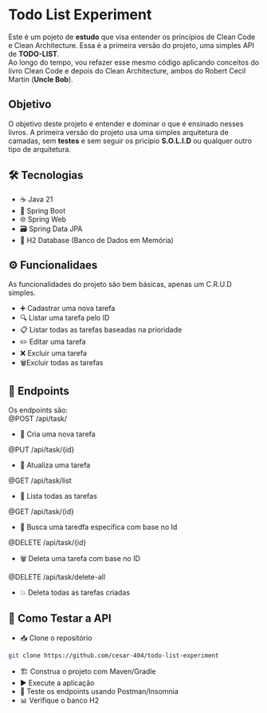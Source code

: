 # Todo List Experiment

Este é um pojeto de **estudo** que visa entender os princípios de Clean Code e Clean Architecture. Essa é a primeira versão do projeto, uma simples API de **TODO-LIST**. <br>
Ao longo do tempo, vou refazer esse mesmo código aplicando conceitos do livro Clean Code e depois do Clean Architecture, ambos do Robert Cecil Martin (**Uncle Bob**).

## Objetivo
O objetivo deste projeto é entender e dominar o que é ensinado nesses livros. A primeira versão do projeto usa uma simples arquitetura de camadas, sem **testes** e sem seguir os pricípio **S.O.L.I.D** ou qualquer outro tipo de arquitetura. <br>

## 🛠 Tecnologias
- ☕ Java 21
- 🌱 Spring Boot
- 🌐 Spring Web
- 🗃️ Spring Data JPA
- 🧠 H2 Database (Banco de Dados em Memória)

## ⚙️ Funcionalidaes
As funcionalidades do projeto são bem básicas, apenas um C.R.U.D simples. 
- ➕ Cadastrar uma nova tarefa
- 🔍 Listar uma tarefa pelo ID
- 📋 Listar todas as tarefas baseadas na prioridade
- ✏️ Editar uma tarefa
- ❌ Excluir uma tarefa
- 🗑️Excluir todas as tarefas

## 🔗 Endpoints
Os endpoints são: <br>
@POST /api/task/
- 📌 Cria uma nova tarefa

@PUT /api/task/{id}
- 🔄 Atualiza uma tarefa

@GET /api/task/list
- 📜 Lista todas as tarefas

@GET /api/task/{id}
- 🔎 Busca uma taredfa específica com base no Id

@DELETE /api/task/{id}
- 🗑️ Deleta uma tarefa com base no ID

@DELETE /api/task/delete-all
- 💥 Deleta todas as tarefas criadas

## 🚀 Como Testar a API
- 📥 Clone o repositório <br>
```bash
git clone https://github.com/cesar-404/todo-list-experiment
```
- 🏗️ Construa o projeto com Maven/Gradle
- ▶️ Execute a aplicação
- 🧪 Teste os endpoints usando Postman/Insomnia
- 📊 Verifique o banco H2
